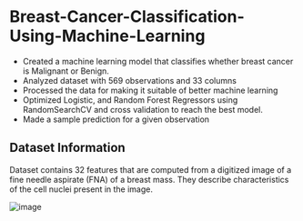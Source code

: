 # Breast-Cancer-Classification-Using-Machine-Learning
- Created a machine learning model that classifies whether breast cancer is Malignant or Benign.
- Analyzed dataset with 569 observations and 33 columns
- Processed the data for making it suitable of better machine learning
- Optimized Logistic, and Random Forest Regressors using RandomSearchCV and cross validation to reach the best model.
- Made a sample prediction for a given observation

## Dataset Information
Dataset contains 32 features that are computed from a digitized image of a fine needle aspirate (FNA) of a breast mass. They describe characteristics of the cell nuclei present in the image.

![image](https://user-images.githubusercontent.com/83719212/230721730-5ada8776-0fd0-4e33-93ee-43ad2c6f13f6.png)


